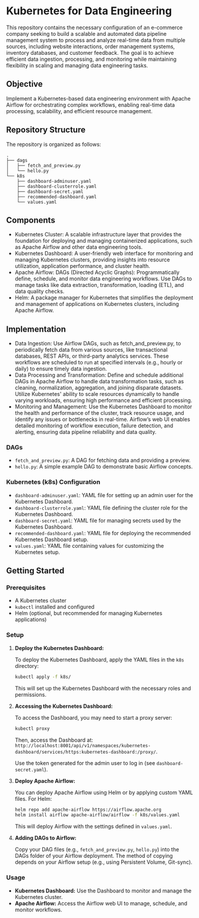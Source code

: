 # Kubernetes for Data Engineering

This repository contains the necessary configuration of an e-commerce company seeking to build a scalable and automated data pipeline management system to process and analyze real-time data from multiple sources, including website interactions, order management systems, inventory databases, and customer feedback. The goal is to achieve efficient data ingestion, processing, and monitoring while maintaining flexibility in scaling and managing data engineering tasks.

## Objective 
Implement a Kubernetes-based data engineering environment with Apache Airflow for orchestrating complex workflows, enabling real-time data processing, scalability, and efficient resource management.

## Repository Structure

The repository is organized as follows:

```
.
├── dags
│   ├── fetch_and_preview.py
│   └── hello.py
└── k8s
    ├── dashboard-adminuser.yaml
    ├── dashboard-clusterrole.yaml
    ├── dashboard-secret.yaml
    ├── recommended-dashboard.yaml
    └── values.yaml
```

## Components

- Kubernetes Cluster: A scalable infrastructure layer that provides the foundation for deploying and managing containerized applications, such as Apache Airflow and other data engineering tools.
- Kubernetes Dashboard: A user-friendly web interface for monitoring and managing Kubernetes clusters, providing insights into resource utilization, application performance, and cluster health.
- Apache Airflow: DAGs (Directed Acyclic Graphs): Programmatically define, schedule, and monitor data engineering workflows. Use DAGs to manage tasks like data extraction, transformation, loading (ETL), and data quality checks.
- Helm: A package manager for Kubernetes that simplifies the deployment and management of applications on Kubernetes clusters, including Apache Airflow.

## Implementation
- Data Ingestion: Use Airflow DAGs, such as fetch_and_preview.py, to periodically fetch data from various sources, like transactional databases, REST APIs, or third-party analytics services.
These workflows are scheduled to run at specified intervals (e.g., hourly or daily) to ensure timely data ingestion.
- Data Processing and Transformation: Define and schedule additional DAGs in Apache Airflow to handle data transformation tasks, such as cleaning, normalization, aggregation, and joining disparate datasets.
Utilize Kubernetes' ability to scale resources dynamically to handle varying workloads, ensuring high performance and efficient processing.
- Monitoring and Management: Use the Kubernetes Dashboard to monitor the health and performance of the cluster, track resource usage, and identify any issues or bottlenecks in real-time. Airflow’s web UI enables detailed monitoring of workflow execution, failure detection, and alerting, ensuring data pipeline reliability and data quality.

### DAGs
- `fetch_and_preview.py`: A DAG for fetching data and providing a preview.
- `hello.py`: A simple example DAG to demonstrate basic Airflow concepts.

### Kubernetes (k8s) Configuration
- `dashboard-adminuser.yaml`: YAML file for setting up an admin user for the Kubernetes Dashboard.
- `dashboard-clusterrole.yaml`: YAML file defining the cluster role for the Kubernetes Dashboard.
- `dashboard-secret.yaml`: YAML file for managing secrets used by the Kubernetes Dashboard.
- `recommended-dashboard.yaml`: YAML file for deploying the recommended Kubernetes Dashboard setup.
- `values.yaml`: YAML file containing values for customizing the Kubernetes setup.

## Getting Started

### Prerequisites

- A Kubernetes cluster
- `kubectl` installed and configured
- Helm (optional, but recommended for managing Kubernetes applications)

### Setup

1. **Deploy the Kubernetes Dashboard:**

   To deploy the Kubernetes Dashboard, apply the YAML files in the `k8s` directory:

   ```bash
   kubectl apply -f k8s/
   ```

   This will set up the Kubernetes Dashboard with the necessary roles and permissions.

2. **Accessing the Kubernetes Dashboard:**

   To access the Dashboard, you may need to start a proxy server:

   ```bash
   kubectl proxy
   ```

   Then, access the Dashboard at: `http://localhost:8001/api/v1/namespaces/kubernetes-dashboard/services/https:kubernetes-dashboard:/proxy/`.

   Use the token generated for the admin user to log in (see `dashboard-secret.yaml`).

3. **Deploy Apache Airflow:**

   You can deploy Apache Airflow using Helm or by applying custom YAML files. For Helm:

   ```bash
   helm repo add apache-airflow https://airflow.apache.org
   helm install airflow apache-airflow/airflow -f k8s/values.yaml
   ```

   This will deploy Airflow with the settings defined in `values.yaml`.

4. **Adding DAGs to Airflow:**

   Copy your DAG files (e.g., `fetch_and_preview.py`, `hello.py`) into the DAGs folder of your Airflow deployment. The method of copying depends on your Airflow setup (e.g., using Persistent Volume, Git-sync).

### Usage

- **Kubernetes Dashboard:** Use the Dashboard to monitor and manage the Kubernetes cluster.
- **Apache Airflow:** Access the Airflow web UI to manage, schedule, and monitor workflows.


